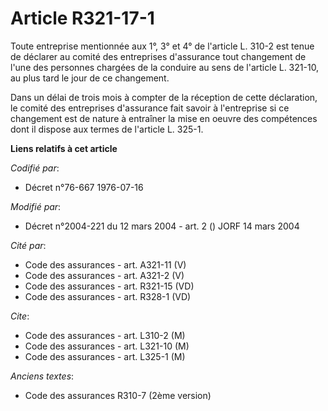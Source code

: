 # Article R321-17-1

Toute entreprise mentionnée aux 1°, 3° et 4° de l'article L. 310-2 est tenue de déclarer au comité des entreprises
d'assurance tout changement de l'une des personnes chargées de la conduire au sens de l'article L. 321-10, au plus tard le
jour de ce changement.

Dans un délai de trois mois à compter de la réception de cette déclaration, le comité des entreprises d'assurance fait savoir
à l'entreprise si ce changement est de nature à entraîner la mise en oeuvre des compétences dont il dispose aux termes de
l'article L. 325-1.

**Liens relatifs à cet article**

_Codifié par_:

  - Décret n°76-667 1976-07-16

_Modifié par_:

  - Décret n°2004-221 du 12 mars 2004 - art. 2 () JORF 14 mars 2004

_Cité par_:

  - Code des assurances - art. A321-11 (V)
  - Code des assurances - art. A321-2 (V)
  - Code des assurances - art. R321-15 (VD)
  - Code des assurances - art. R328-1 (VD)

_Cite_:

  - Code des assurances - art. L310-2 (M)
  - Code des assurances - art. L321-10 (M)
  - Code des assurances - art. L325-1 (M)

_Anciens textes_:

  - Code des assurances R310-7 (2ème version)
